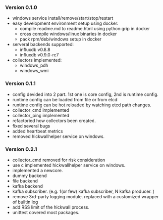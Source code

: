### Version 0.1.0
* windows service install/remove/start/stop/restart
* easy development environment setup using docker. 
    * compile readme.md to readme.html using python grip in docker
    * cross compile windows/linux binaries in docker
    * pack rpm/deb/windows setup in docker
* serveral backends supported:
    * influxdb v0.8.8
    * influxdb v0.9.0-rc7
* collectors implemented:
    * windows_pdh
    * windows_wmi

### Version 0.1.1
* config devided into 2 part. 1st one is core config, 2nd is runtime config.
* runtime config can be loaded from file or from etcd
* runtime config can be hot reloaded by watching etcd path changes.
* collector_cmd implemented
* collector_ping implemented
* refactoried how collectors been created.
* fixed several bugs
* added heartbeat metrics
* removed hickwallhelper service on windows.

### Version 0.2.1
* collector_cmd removed for risk consideration
* use c implemented hickwallhelper service on windows.
* implemented a newcore. 
* dummy backend
* file backend
* kafka backend
* kafka subscriber. (e.g. 1(or few) kafka subscriber, N kafka producer. )
* remove 3rd-party logging module. replaced with a customized wrapper of builtin log
* add RSS limit of the hickwall process.
* unittest covered most packages.
